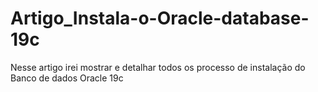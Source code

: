 # Artigo_Instala-o-Oracle-database-19c
Nesse artigo irei mostrar e detalhar todos os processo de instalação do Banco de dados Oracle 19c
